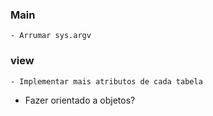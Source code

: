 ### Main

    - Arrumar sys.argv

### view

    - Implementar mais atributos de cada tabela

- Fazer orientado a objetos?